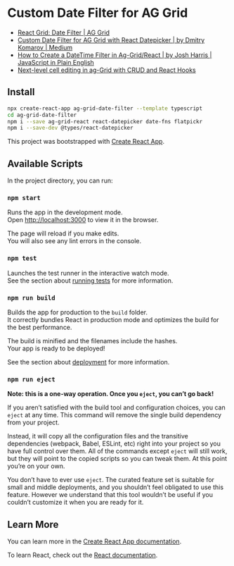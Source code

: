# Custom Date Filter for AG Grid

* [React Grid: Date Filter | AG Grid](https://www.ag-grid.com/react-data-grid/filter-date/)
* [Custom Date Filter for AG Grid with React Datepicker | by Dmitry Komarov | Medium](https://dmitriy-comarov.medium.com/custom-date-filter-for-ag-grid-with-react-datepicker-6275132564c0)
* [How to Create a DateTime Filter in Ag-Grid/React | by Josh Harris | JavaScript in Plain English](https://javascript.plainenglish.io/how-to-create-a-datetime-filter-in-ag-grid-react-e2e1ba2fc80)
* [Next-level cell editing in ag-Grid with CRUD and React Hooks](https://blog.ag-grid.com/next-level-cell-editing-in-ag-grid-with-crud-and-react-hooks/)

## Install

```bash
npx create-react-app ag-grid-date-filter --template typescript
cd ag-grid-date-filter
npm i --save ag-grid-react react-datepicker date-fns flatpickr
npm i --save-dev @types/react-datepicker
```

This project was bootstrapped with [Create React App](https://github.com/facebook/create-react-app).

## Available Scripts

In the project directory, you can run:

### `npm start`

Runs the app in the development mode.\
Open [http://localhost:3000](http://localhost:3000) to view it in the browser.

The page will reload if you make edits.\
You will also see any lint errors in the console.

### `npm test`

Launches the test runner in the interactive watch mode.\
See the section about [running tests](https://facebook.github.io/create-react-app/docs/running-tests) for more information.

### `npm run build`

Builds the app for production to the `build` folder.\
It correctly bundles React in production mode and optimizes the build for the best performance.

The build is minified and the filenames include the hashes.\
Your app is ready to be deployed!

See the section about [deployment](https://facebook.github.io/create-react-app/docs/deployment) for more information.

### `npm run eject`

**Note: this is a one-way operation. Once you `eject`, you can’t go back!**

If you aren’t satisfied with the build tool and configuration choices, you can `eject` at any time. This command will remove the single build dependency from your project.

Instead, it will copy all the configuration files and the transitive dependencies (webpack, Babel, ESLint, etc) right into your project so you have full control over them. All of the commands except `eject` will still work, but they will point to the copied scripts so you can tweak them. At this point you’re on your own.

You don’t have to ever use `eject`. The curated feature set is suitable for small and middle deployments, and you shouldn’t feel obligated to use this feature. However we understand that this tool wouldn’t be useful if you couldn’t customize it when you are ready for it.

## Learn More

You can learn more in the [Create React App documentation](https://facebook.github.io/create-react-app/docs/getting-started).

To learn React, check out the [React documentation](https://reactjs.org/).
